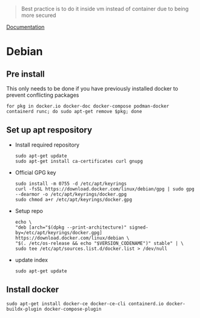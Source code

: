 > Best practice is to do it inside vm instead of container due to being more secured

[Documentation](https://docs.docker.com/engine/install/debian/)

# Debian

## Pre install
This only needs to be done if you have previously installed docker to prevent conflicting packages
```console
for pkg in docker.io docker-doc docker-compose podman-docker containerd runc; do sudo apt-get remove $pkg; done
```

## Set up apt respository
- Install required repository
  ```console
  sudo apt-get update
  sudo apt-get install ca-certificates curl gnupg
  ```
- Official GPG key
  ```console
  sudo install -m 0755 -d /etc/apt/keyrings
  curl -fsSL https://download.docker.com/linux/debian/gpg | sudo gpg --dearmor -o /etc/apt/keyrings/docker.gpg
  sudo chmod a+r /etc/apt/keyrings/docker.gpg
  ```
- Setup repo
  ```console
  echo \
  "deb [arch="$(dpkg --print-architecture)" signed-by=/etc/apt/keyrings/docker.gpg] https://download.docker.com/linux/debian \
  "$(. /etc/os-release && echo "$VERSION_CODENAME")" stable" | \
  sudo tee /etc/apt/sources.list.d/docker.list > /dev/null
  ```
- update index
  ```console
  sudo apt-get update
  ```

## Install docker
```console
sudo apt-get install docker-ce docker-ce-cli containerd.io docker-buildx-plugin docker-compose-plugin
```
